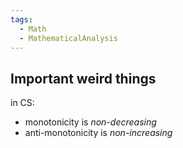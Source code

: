 ```yaml
---
tags:
  - Math
  - MathematicalAnalysis
---
```

## Important weird things 
in CS:
- monotonicity is *non-decreasing*
- anti-monotonicity is *non-increasing*